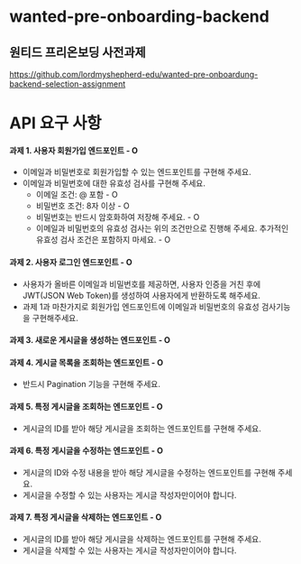 # wanted-pre-onboarding-backend

## 원티드 프리온보딩 사전과제

https://github.com/lordmyshepherd-edu/wanted-pre-onboardung-backend-selection-assignment

# API 요구 사항

#### 과제 1. 사용자 회원가입 엔드포인트 - O

* 이메일과 비밀번호로 회원가입할 수 있는 엔드포인트를 구현해 주세요.
* 이메일과 비밀번호에 대한 유효성 검사를 구현해 주세요.
    * 이메일 조건: @ 포함 - O
    * 비밀번호 조건: 8자 이상 - O
    * 비밀번호는 반드시 암호화하여 저장해 주세요. - O
    * 이메일과 비밀번호의 유효성 검사는 위의 조건만으로 진행해 주세요. 추가적인 유효성 검사 조건은 포함하지 마세요. - O

#### 과제 2. 사용자 로그인 엔드포인트 - O

* 사용자가 올바른 이메일과 비밀번호를 제공하면, 사용자 인증을 거친 후에 JWT(JSON Web Token)를 생성하여 사용자에게 반환하도록 해주세요.
* 과제 1과 마찬가지로 회원가입 엔드포인트에 이메일과 비밀번호의 유효성 검사기능을 구현해주세요.

#### 과제 3. 새로운 게시글을 생성하는 엔드포인트 - O

#### 과제 4. 게시글 목록을 조회하는 엔드포인트 - O

* 반드시 Pagination 기능을 구현해 주세요.

#### 과제 5. 특정 게시글을 조회하는 엔드포인트 - O

* 게시글의 ID를 받아 해당 게시글을 조회하는 엔드포인트를 구현해 주세요.

#### 과제 6. 특정 게시글을 수정하는 엔드포인트 - O

* 게시글의 ID와 수정 내용을 받아 해당 게시글을 수정하는 엔드포인트를 구현해 주세요.
* 게시글을 수정할 수 있는 사용자는 게시글 작성자만이어야 합니다.

#### 과제 7. 특정 게시글을 삭제하는 엔드포인트 - O

* 게시글의 ID를 받아 해당 게시글을 삭제하는 엔드포인트를 구현해 주세요.
* 게시글을 삭제할 수 있는 사용자는 게시글 작성자만이어야 합니다.